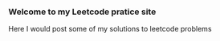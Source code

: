 ### Welcome to my Leetcode pratice site
Here I would post some of my solutions to leetcode problems 
